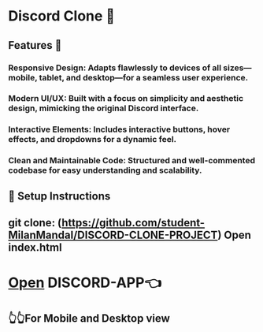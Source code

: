 # Discord Clone 🚀

## Features 🌟

### Responsive Design: Adapts flawlessly to devices of all sizes—mobile, tablet, and desktop—for a seamless user experience.

### Modern UI/UX: Built with a focus on simplicity and aesthetic design, mimicking the original Discord interface.

### Interactive Elements: Includes interactive buttons, hover effects, and dropdowns for a dynamic feel.

### Clean and Maintainable Code: Structured and well-commented codebase for easy understanding and scalability.

## 🔧 Setup Instructions

## git clone: (https://github.com/student-MilanMandal/DISCORD-CLONE-PROJECT) Open index.html

# [Open](https://discord-clone-milan.netlify.app/) DISCORD-APP👈

## 👆👆For Mobile and Desktop view
